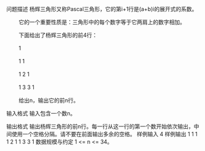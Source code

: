 问题描述
杨辉三角形又称Pascal三角形，它的第i+1行是(a+b)i的展开式的系数。

　　
它的一个重要性质是：三角形中的每个数字等于它两肩上的数字相加。

　　
下面给出了杨辉三角形的前4行：

　　
   1

　　
  1 1

　　
 1 2 1

　　
1 3 3 1

　　
给出n，输出它的前n行。

输入格式
输入包含一个数n。

输出格式
输出杨辉三角形的前n行。每一行从这一行的第一个数开始依次输出，中间使用一个空格分隔。请不要在前面输出多余的空格。
样例输入
4
样例输出
1
1 1
1 2 1
1 3 3 1
数据规模与约定
1 <= n <= 34。